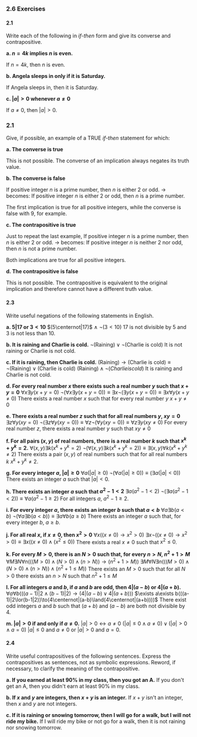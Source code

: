 ### 2.6 Exercises

#### 2.1
Write each of the following in *if-then* form and give its converse and contrapositive.

**a. $n=4k$ implies $n$ is even.**

If $n=4k$, then $n$ is even.

**b. Angela sleeps in only if it is Saturday.**

If Angela sleeps in, then it is Saturday.

**c. $|a|>0$ whenever $a\neq 0$**

If $a\neq 0$, then $|a|>0$.

### 2.1
Give, if possible, an example of a TRUE *if-then* statement for which:

**a. The converse is true**

This is not possible. The converse of an implication always negates its truth value.

**b. The converse is false**

If positive integer $n$ is a prime number, then $n$ is either 2 or odd.
-> becomes: If positive integer $n$ is either 2 or odd, then $n$ is a prime number.

The first implication is true for all positive integers, while the converse is false with $9$, for example.

**c. The contrapositive is true**

Just to repeat the last example,
If positive integer $n$ is a prime number, then $n$ is either 2 or odd.
-> becomes: If positive integer $n$ is neither 2 nor odd, then $n$ is not a prime number.

Both implications are true for all positive integers.

**d. The contrapositive is false**

This is not possible. The contrapositive is equivalent to the original implication and therefore cannot have a different truth value.

#### 2.3
Write useful negations of the following statements in English.

**a. $5|17$ or $3<10$**
$(5\centernot|17)$ $\land$ $\neg(3< 10)$
17 is not divisible by 5 and 3 is not less than 10.

**b. It is raining and Charlie is cold.**
$\neg(\text{Raining})\lor \neg(\text{Charlie is cold})$
It is not raining or Charlie is not cold.

**c. If it is raining, then Charlie is cold.**
$\text{(Raining)}\to \text{(Charlie is cold)}\equiv \neg(\text{Raining})\lor (\text{Charlie is cold})$
$\text{(Raining)}\land \neg(Charlie is cold)$
It is raining and Charlie is not cold.

**d. For every real number $x$ there exists such a real number $y$ such that $x+y=0$**
$\forall x\exists y(x+y=0)$
$\neg(\forall x\exists y(x+y=0))\equiv \exists x\neg(\exists y(x+y=0))\equiv \exists x\forall y(x+y\neq 0)$
There exists a real number $x$ such that for every real number $y$ $x+y\neq 0$

**e. There exists a real number $z$ such that for all real numbers $y$, $xy=0$**
$\exists z\forall y(xy=0)$
$\neg(\exists z\forall y(xy=0))\equiv \forall z\neg(\forall y(xy=0))\equiv \forall z\exists y(xy\neq 0)$
For every real number $z$, there exists a real number $y$ such that $xy\neq 0$

**f. For all pairs $(x,y)$ of real numbers, there is a real number $k$ such that $x^k+y^k=2.$**
$\forall(x,y)\exists k(x^k+y^k=2)$
$\neg(\forall(x,y)\exists k(x^k+y^k=2))\equiv \exists(x,y)\forall k(x^k+y^k\neq 2)$
There exists a pair $(x,y)$ of real numbers such that for all real numbers $k$ $x^k+y^k\neq 2$.

**g. For every integer $a$, $|a|\geq0$**
$\forall a(|a|\geq 0)$
$\neg(\forall a(|a|\geq 0))\equiv(\exists a(|a|<0))$
There exists an integer $a$ such that $|a|<0$.

**h. There exists an integer $a$ such that $a^2-1<2$**
$\exists a(a^2-1<2)$
$\neg(\exists a(a^2-1<2))\equiv \forall a(a^2-1\geq 2)$
For all integers $a$, $a^2-1\geq 2$.

**i. For every integer $a$, there exists an integer $b$ such that $a<b$**
$\forall a\exists b(a<b)$
$\neg(\forall a\exists b(a<b))\equiv \exists a\forall b(a\geq b)$
There exists an integer $a$ such that, for every integer $b$, $a\geq b$.

**j. For all real $x$, if $x\neq0$, then $x^2>0$**
$\forall x((x\neq 0)\to x^2>0)$
$\exists x\neg((x\neq 0)\to x^2>0)\equiv \exists x((x\neq0)\land(x^2\leq0))$
There exists a real $x\neq 0$ such that $x^2\leq0$.

**k. For every $M>0$, there is an $N>0$ such that, for every $n>N$, $n^2+1>M$**
$\forall M\exists N\forall n(((M>0)\land(N>0)\land (n>N))\to(n^2+1>M))$
$\exists M\forall N\exists n(((M>0)\land(N > 0) \land (n > N))\land(n^2+1\leq M))$
There exists an $M>0$ such that for all $N>0$ there exists an $n>N$ such that $n^2+1\leq M$

**l. For all integers $a$ and $b$, if $a$ and $b$ are odd, then $4|(a-b)$ or $4|(a+b)$.**
$\forall a\forall b(((a-1)|2\land(b-1)|2)\to(4|(a-b)\lor 4|(a+b)))$
$\exists a\exists b(((a-1)|2\lor(b-1|2))\to(4\centernot|(a-b)\land(4\centernot|(a+b))))$
There exist odd integers $a$ and $b$ such that $(a+b)$ and $(a-b)$ are both not divisible by $4$.

**m. $|a|>0$ if and only if $a\neq 0$.**
$|a|>0\leftrightarrow a\neq 0$
$(|a|\leq 0\land a\neq 0)\lor(|a|>0\land a=0)$
$|a|\leq 0$ and $a\neq 0$ or $|a| >0$ and $a=0$.

#### 2.4
Write useful contrapositives of the following sentences. Express the contrapositives as sentences, not as symbolic expressions. Reword, if necessary, to clarify the meaning of the contrapositive.

**a. If you earned at least 90% in my class, then you got an A.**
If you don't get an A, then you didn't earn at least 90% in my class.

**b. If $x$ and $y$ are integers, then $x+y$ is an integer.**
If $x+y$ isn't an integer, then $x$ and $y$ are not integers.

**c. If it is raining or snowing tomorrow, then I will go for a walk, but I will not ride my bike.**
If I will ride my bike or not go for a walk, then it is not raining nor snowing tomorrow.
